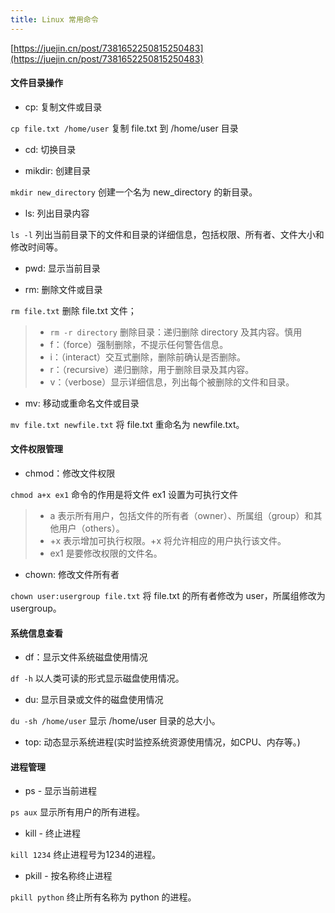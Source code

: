 ```yaml
---
title: Linux 常用命令
---
```


[https://juejin.cn/post/7381652250815250483](https://juejin.cn/post/7381652250815250483)

#### 文件目录操作
- cp: 复制文件或目录

`cp file.txt /home/user` 复制 file.txt 到 /home/user 目录

- cd: 切换目录

- mikdir: 创建目录

`mkdir new_directory` 创建一个名为 new_directory 的新目录。

- ls: 列出目录内容

`ls -l` 列出当前目录下的文件和目录的详细信息，包括权限、所有者、文件大小和修改时间等。

- pwd: 显示当前目录

- rm: 删除文件或目录

`rm file.txt` 删除 file.txt 文件；

> - `rm -r directory` 删除目录：递归删除 directory 及其内容。慎用
> - f：（force）强制删除，不提示任何警告信息。
> - i：（interact）交互式删除，删除前确认是否删除。
> - r：（recursive）递归删除，用于删除目录及其内容。
> - v：（verbose）显示详细信息，列出每个被删除的文件和目录。

- mv: 移动或重命名文件或目录

`mv file.txt newfile.txt` 将 file.txt 重命名为 newfile.txt。

#### 文件权限管理
- chmod：修改文件权限

`chmod a+x ex1` 命令的作用是将文件 ex1 设置为可执行文件

> - a 表示所有用户，包括文件的所有者（owner）、所属组（group）和其他用户（others）。
> - +x 表示增加可执行权限。+x 将允许相应的用户执行该文件。
> - ex1 是要修改权限的文件名。

- chown: 修改文件所有者

`chown user:usergroup file.txt` 将 file.txt 的所有者修改为 user，所属组修改为 usergroup。

#### 系统信息查看
- df：显示文件系统磁盘使用情况

`df -h` 以人类可读的形式显示磁盘使用情况。

- du: 显示目录或文件的磁盘使用情况

`du -sh /home/user` 显示 /home/user 目录的总大小。

- top: 动态显示系统进程(实时监控系统资源使用情况，如CPU、内存等。)

#### 进程管理
- ps - 显示当前进程

`ps aux` 显示所有用户的所有进程。

- kill - 终止进程

`kill 1234` 终止进程号为1234的进程。

- pkill - 按名称终止进程

`pkill python` 终止所有名称为 python 的进程。